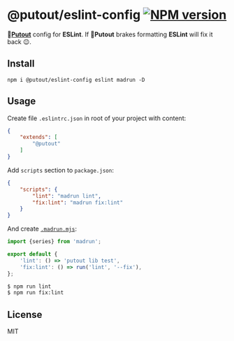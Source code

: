 # @putout/eslint-config [![NPM version][NPMIMGURL]][NPMURL]

[NPMIMGURL]: https://img.shields.io/npm/v/@putout/eslint-config.svg?style=flat&longCache=true
[NPMURL]: https://npmjs.org/package/@putout/eslint-config "npm"

🐊[**Putout**](https://github.com/coderaiser/putout) config for **ESLint**. If 🐊**Putout** brakes formatting **ESLint** will fix it back 😉.

## Install

```
npm i @putout/eslint-config eslint madrun -D
```

## Usage

Create file `.eslintrc.json` in root of your project with content:

```json
{
    "extends": [
        "@putout"
    ]
}
```

Add `scripts` section to `package.json`:

```json
{
    "scripts": {
        "lint": "madrun lint",
        "fix:lint": "madrun fix:lint"
    }
}
```

And create [`.madrun.mjs`](https://github.com/coderaiser/madrun):

```js
import {series} from 'madrun';

export default {
    'lint': () => 'putout lib test',
    'fix:lint': () => run('lint', '--fix'),
};
```

```sh
$ npm run lint
$ npm run fix:lint

```

## License

MIT
